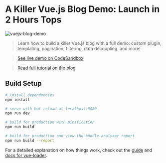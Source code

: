 # A Killer Vue.js Blog Demo: Launch in 2 Hours Tops

![vuejs-blog-demo](https://snipcart.com/media/175862/build-vuejs-blog.jpg)

> Learn how to build a killer Vue.js blog with a full demo: custom plugin, templating, pagination, filtering, data decoupling, and more!

> [See live demo on CodeSandbox](#)

> [Read full tutorial on the blog](#)

## Build Setup

``` bash
# install dependencies
npm install

# serve with hot reload at localhost:8080
npm run dev

# build for production with minification
npm run build

# build for production and view the bundle analyzer report
npm run build --report
```

For a detailed explanation on how things work, check out the [guide](http://vuejs-templates.github.io/webpack/) and [docs for vue-loader](http://vuejs.github.io/vue-loader).
